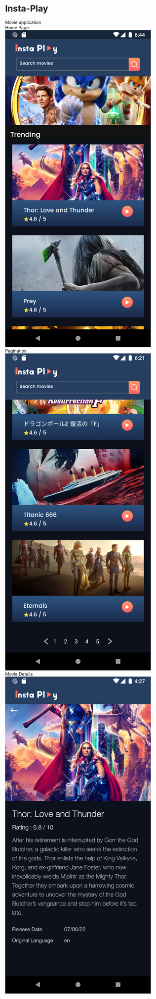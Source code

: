# Insta-Play
Movie application<br />
Home Page
![Screenshot](3.png)
Pagination
![Screenshot](2.png)
Movie Details
![Screenshot](1.png)

